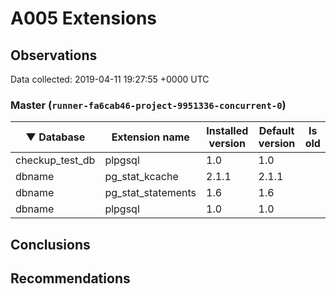 # A005 Extensions #

## Observations ##
Data collected: 2019-04-11 19:27:55 +0000 UTC  



### Master (`runner-fa6cab46-project-9951336-concurrent-0`) ###
| &#9660;&nbsp;Database | Extension name | Installed version | Default version | Is old |
|---------|----------------|-------------------|-----------------|--------|
| checkup_test_db | plpgsql | 1.0 | 1.0 | <no value> |
| dbname | pg_stat_kcache | 2.1.1 | 2.1.1 | <no value> |
| dbname | pg_stat_statements | 1.6 | 1.6 | <no value> |
| dbname | plpgsql | 1.0 | 1.0 | <no value> |




## Conclusions ##


## Recommendations ##
